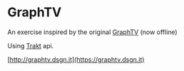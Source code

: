 # GraphTV

An exercise inspired by the original [GraphTV](http://graphtv.kevinformatics.com/) (now offline)

Using [Trakt](https://trakt.tv) api.

[http://graphtv.dsgn.it](https://graphtv.dsgn.it)
